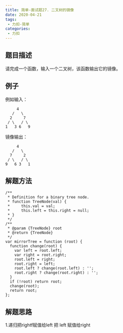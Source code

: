 ```yaml
---
title: 简单-面试题27. 二叉树的镜像
date: 2020-04-21
tags:
 - 力扣-简单
categories: 
 - 力扣
---
```

## 题目描述
请完成一个函数，输入一个二叉树，该函数输出它的镜像。

## 例子
例如输入：

```
     4
   /   \
  2     7
 / \   / \
1   3 6   9
```
镜像输出：
```
     4
   /   \
  7     2
 / \   / \
9   6 3   1
```
## 解题方法

```
/**
 * Definition for a binary tree node.
 * function TreeNode(val) {
 *     this.val = val;
 *     this.left = this.right = null;
 * }
 */
/**
 * @param {TreeNode} root
 * @return {TreeNode}
 */
var mirrorTree = function (root) {
  function change(root) {
    var left = root.left;
    var right = root.right;
    root.left = right;
    root.right = left;
    root.left ? change(root.left) : '';
    root.right ? change(root.right) : '';
  }
  if (!root) return root;
  change(root);
  return root;
};
```
## 解题思路

1.递归把rightf赋值给left 把 left 赋值给right

